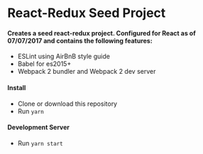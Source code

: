 # React-Redux Seed Project

#### Creates a seed react-redux project. Configured for React as of 07/07/2017 and contains the following features:

- ESLint using AirBnB style guide
- Babel for es2015+
- Webpack 2 bundler and Webpack 2 dev server

#### Install
- Clone or download this repository
- Run `yarn`

#### Development Server
- Run `yarn start`
